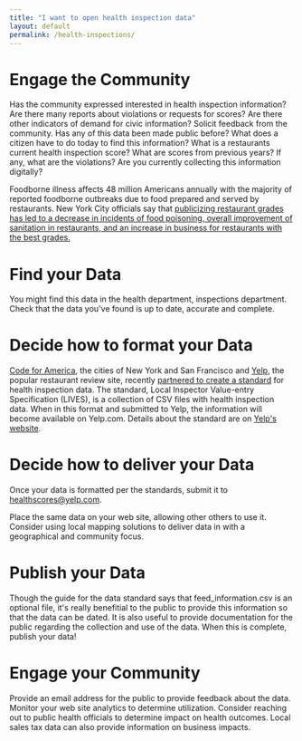 ```yaml
---
title: "I want to open health inspection data"
layout: default
permalink: /health-inspections/
---
```


# Engage the Community
Has the community expressed interested in health inspection information? Are there many reports about violations or requests for scores? Are there other indicators of demand for civic information? Solicit feedback from the community. Has any of this data been made public before? What does a citizen have to do today to find this information? What is a restaurants current health inspection score? What are scores from previous years? If any, what are the violations? Are you currently collecting this information digitally?

Foodborne illness affects 48 million Americans annually with the majority of reported foodborne outbreaks due to food prepared and served by restaurants. New York City officials say that  [publicizing restaurant grades has led to a decrease in incidents of food poisoning, overall improvement of sanitation in restaurants, and an increase in business for restaurants with the best grades.](http://www.governing.com/news/local/ap-bloomberg-links-drop-in-food-poisoning-to-restaurant-grades.html)

# Find your Data
You might find this data in the health department, inspections department. Check that the data you've found is up to date, accurate and complete. 
  
# Decide how to format your Data
[Code for America](http://www.codeforamerica.org), the cities of New York and San Francisco and [Yelp](http://www.yelp.com), the popular restaurant review site, recently [partnered to create a standard](http://codeforamerica.org/2013/01/17/foodies-and-open-data-enthusiasts-rejoice/) for health inspection data. The standard, Local Inspector Value-entry Specification (LIVES), is a collection of CSV files with health inspection data. When in this format and submitted to Yelp, the information will become available on Yelp.com. Details about the standard are on [Yelp's website](http://www.yelp.com/healthscores).

# Decide how to deliver your Data
Once your data is formatted per the standards, submit it to [healthscores@yelp.com](http://mailto:healthscores@yelp.com.).
  
Place the same data on your web site, allowing other others to use it. Consider using local mapping solutions to deliver data in with a geographical and community focus.  
# Publish your Data
Though the guide for the data standard says that feed_information.csv is an optional file, it's really benefitial to the public to provide this information so that the data can be dated. It is also useful to provide documentation for the public regarding the collection and use of the data. When this is complete, publish your data!

# Engage your Community

Provide an email address for the public to provide feedback about the data. Monitor your web site analytics to determine utilization. Consider reaching out to public health officials to determine impact on health outcomes. Local sales tax data can also provide information on business impacts.


